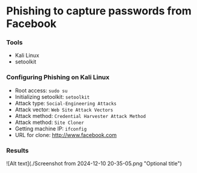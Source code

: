 # Phishing to capture passwords from Facebook

### Tools

- Kali Linux
- setoolkit

### Configuring Phishing on Kali Linux

- Root access: ``` sudo su ```
- Initializing setoolkit: ``` setoolkit ```
- Attack type: ``` Social-Engineering Attacks ```
- Attack vector: ``` Web Site Attack Vectors ```
- Attack method: ```Credential Harvester Attack Method ```
- Attack method: ``` Site Cloner ```
- Getting machine IP: ``` ifconfig ```
- URL for clone: http://www.facebook.com

### Results 

![Alt text](./Screenshot from 2024-12-10 20-35-05.png "Optional title")
